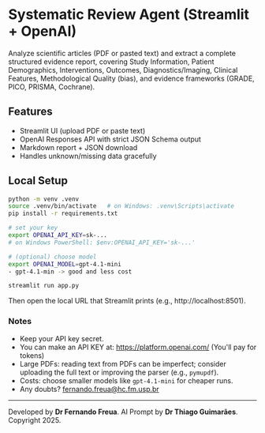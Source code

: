 # Systematic Review Agent (Streamlit + OpenAI)

Analyze scientific articles (PDF or pasted text) and extract a complete structured evidence report,
covering Study Information, Patient Demographics, Interventions, Outcomes, Diagnostics/Imaging,
Clinical Features, Methodological Quality (bias), and evidence frameworks (GRADE, PICO, PRISMA, Cochrane).

## Features
- Streamlit UI (upload PDF or paste text)
- OpenAI Responses API with strict JSON Schema output
- Markdown report + JSON download
- Handles unknown/missing data gracefully

## Local Setup

```bash
python -m venv .venv
source .venv/bin/activate   # on Windows: .venv\Scripts\activate
pip install -r requirements.txt

# set your key
export OPENAI_API_KEY=sk-...
# on Windows PowerShell: $env:OPENAI_API_KEY='sk-...'

# (optional) choose model
export OPENAI_MODEL=gpt-4.1-mini
- gpt-4.1-min -> good and less cost

streamlit run app.py
```

Then open the local URL that Streamlit prints (e.g., http://localhost:8501).


### Notes
- Keep your API key secret.
- You can make an API KEY at: https://platform.openai.com/ (You'll pay for tokens)
- Large PDFs: reading text from PDFs can be imperfect; consider uploading the full text or improving
  the parser (e.g., `pymupdf`).
- Costs: choose smaller models like `gpt-4.1-mini` for cheaper runs.
- Any doubts? fernando.freua@hc.fm.usp.br

---

Developed by **Dr Fernando Freua**. 
AI Prompt by **Dr Thiago Guimarães**. 
Copyright 2025.
